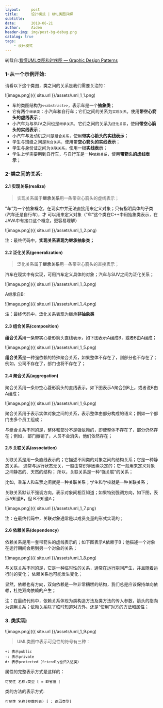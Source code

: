 ```yaml
---
layout:     post
title:      设计模式 | UML类图详解
subtitle:   
date:       2018-06-21
author:     Aiden
header-img: img/post-bg-debug.png
catalog: true 			
tags:								
    - 设计模式
---
```


转载自:[看懂UML类图和时序图 — Graphic Design Patterns](http://design-patterns.readthedocs.io/zh_CN/latest/read_uml.html)

### 1-从一个示例开始:

请看以下这个类图，类之间的关系是我们需要关注的：

![image.png]({{ site.url }}/assets/uml_1_1.png)


- 车的类图结构为`<<abstract>>`，表示车是一个**抽象类**；
-  它有两个`继承类`：小汽车和自行车；它们之间的关系为`实现关系`，使用**带空心箭头的虚线表示**；
- 小汽车为与SUV之间也是`继承关系`，它们之间的关系为`泛化关系`，使用**带空心箭头的实线表示**；
- 小汽车与发动机之间是`组合关系`，使用**带实心箭头的实线表示**；
- 学生与班级之间是`聚合关系`，使用带**空心箭头的实线表示**；
- 学生与身份证之间为`关联关系`，使用一根**实线表示**；
- 学生上学需要用到自行车，与自行车是一种`依赖关系`，使用**带箭头的虚线表示**；

### 2-类之间的关系:

#### 2.1 实现关系(realize)

> 实现关系属于**继承关系**用一条带空心箭头的虚线表示；

”车”为一个抽象概念，在现实中并无法直接用来定义对象；只有指明具体的子类(汽车还是自行车)，才 可以用来定义对象（”车”这个类在C++中用抽象类表示，在JAVA中有接口这个概念，更容易理解）

![image.png]({{ site.url }}/assets/uml_1_2.png)

注：最终代码中，**实现关系表现为继承抽象类；**


#### 2.2 泛化关系(generalization)

> 泛化关系属于**继承关系**用一条带空心箭头的直接表示；

汽车在现实中有实现，可用汽车定义具体的对象；汽车与SUV之间为泛化关系；

![image.png]({{ site.url }}/assets/uml_1_3.png)

A继承自B:

![image.png]({{ site.url }}/assets/uml_1_4.png)

注：最终代码中，泛化关系表现为继承**非抽象类**

#### 2.3 组合关系(composition)

**组合关系**用一条带实心菱形箭头直线表示，如下图表示A组成B，或者B由A组成；

![image.png]({{ site.url }}/assets/uml_1_5.png)

**组合关系**是一种强依赖的特殊聚合关系，如果整体不存在了，则部分也不存在了；例如，公司不存在了，部门也将不存在了；

#### 2.4 聚合关系(aggregation)

聚合关系用一条带空心菱形箭头的直线表示，如下图表示A聚合到B上，或者说B由A组成；

![image.png]({{ site.url }}/assets/uml_1_6.png)

聚合关系用于表示实体对象之间的关系，表示整体由部分构成的语义；例如一个部门由多个员工组成；

与组合关系不同的是，整体和部分不是强依赖的，即使整体不存在了，部分仍然存在；例如， 部门撤销了，人员不会消失，他们依然存在；

#### 2.5 关联关系(association)

关联关系是用一条直线表示的；它描述不同类的对象之间的结构关系；它是一种静态关系， 通常与运行状态无关，一般由常识等因素决定的；它一般用来定义对象之间静态的、天然的结构；
所以，关联关系是一种“强关联”的关系；

比如，乘车人和车票之间就是一种关联关系；学生和学校就是一种关联关系；

关联关系默认不强调方向，表示对象间相互知道；如果特别强调方向，如下图，表示A知道B，但 B不知道A；

![image.png]({{ site.url }}/assets/uml_1_7.png)

注：在最终代码中，关联对象通常是以成员变量的形式实现的；

#### 2.6 依赖关系(dependency)

依赖关系是用一套带箭头的虚线表示的；如下图表示A依赖于B；他描述一个对象在运行期间会用到另一个对象的关系；

![image.png]({{ site.url }}/assets/uml_1_8.png)

与关联关系不同的是，它是一种临时性的关系，通常在运行期间产生，并且随着运行时的变化； 依赖关系也可能发生变化；

显然，依赖也有方向，双向依赖是一种非常糟糕的结构，我们总是应该保持单向依赖，杜绝双向依赖的产生；

注：在最终代码中，依赖关系体现为类构造方法及类方法的传入参数，箭头的指向为调用关系；依赖关系除了临时知道对方外，还是“使用”对方的方法和属性；


### 3. 类实现:


![image.png]({{ site.url }}/assets/uml_1_9.png)


> UML类图中表示可见性的符号有三种：

```
+: 表示public
-: 表示private
#: 表示protected（friendly也归入这类）
```

属性的完整表示方式是这样的：

```
可见性 名称:类型 [ = 缺省值 ]
```

类的方法的表示方式:

```
可见性 名称(参数列表) [ : 返回类型]
```
